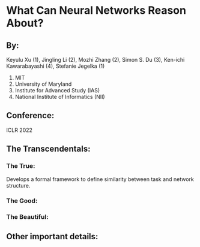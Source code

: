# What Can Neural Networks Reason About?

## By: 

Keyulu Xu (1), Jingling Li (2), Mozhi Zhang (2), Simon S. Du (3), Ken-ichi Kawarabayashi (4), Stefanie Jegelka (1)

1. MIT
2. University of Maryland
3. Institute for Advanced Study (IAS)
4. National Institute of Informatics (NII)

## Conference:

ICLR 2022

## The Transcendentals:

### The True:

Develops a formal framework to define similarity between task and network structure.


### The Good:

### The Beautiful:


## Other important details: